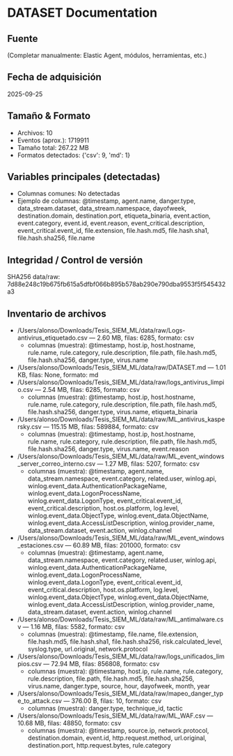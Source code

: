 # DATASET Documentation

## Fuente
(Completar manualmente: Elastic Agent, módulos, herramientas, etc.)

## Fecha de adquisición
2025-09-25

## Tamaño & Formato
- Archivos: 10
- Eventos (aprox.): 1719911
- Tamaño total: 267.22 MB
- Formatos detectados: {'csv': 9, 'md': 1}

## Variables principales (detectadas)
- Columnas comunes: No detectadas
- Ejemplo de columnas: @timestamp, agent.name, danger.type, data_stream.dataset, data_stream.namespace, dayofweek, destination.domain, destination.port, etiqueta_binaria, event.action, event.category, event.id, event.reason, event_critical.description, event_critical.event_id, file.extension, file.hash.md5, file.hash.sha1, file.hash.sha256, file.name

## Integridad / Control de versión
SHA256 data/raw: 7d88e248c19b675fb615a5dfbf066b895b578ab290e790dba9553f5f545432a3

## Inventario de archivos
- /Users/alonso/Downloads/Tesis_SIEM_ML/data/raw/Logs-antivirus_etiquetado.csv — 2.60 MB, filas: 6285, formato: csv
  - columnas (muestra): @timestamp, host.ip, host.hostname, rule.name, rule.category, rule.description, file.path, file.hash.md5, file.hash.sha256, danger.type, virus.name
- /Users/alonso/Downloads/Tesis_SIEM_ML/data/raw/DATASET.md — 1.01 KB, filas: None, formato: md
- /Users/alonso/Downloads/Tesis_SIEM_ML/data/raw/logs_antivirus_limpio.csv — 2.54 MB, filas: 6285, formato: csv
  - columnas (muestra): @timestamp, host.ip, host.hostname, rule.name, rule.category, rule.description, file.path, file.hash.md5, file.hash.sha256, danger.type, virus.name, etiqueta_binaria
- /Users/alonso/Downloads/Tesis_SIEM_ML/data/raw/ML_antivirus_kaspersky.csv — 115.15 MB, filas: 589884, formato: csv
  - columnas (muestra): @timestamp, host.ip, host.hostname, rule.name, rule.category, rule.description, file.path, file.hash.md5, file.hash.sha256, danger.type, virus.name, event.reason
- /Users/alonso/Downloads/Tesis_SIEM_ML/data/raw/ML_event_windows_server_correo_interno.csv — 1.27 MB, filas: 5207, formato: csv
  - columnas (muestra): @timestamp, agent.name, data_stream.namespace, event.category, related.user, winlog.api, winlog.event_data.AuthenticationPackageName, winlog.event_data.LogonProcessName, winlog.event_data.LogonType, event_critical.event_id, event_critical.description, host.os.platform, log.level, winlog.event_data.ObjectType, winlog.event_data.ObjectName, winlog.event_data.AccessListDescription, winlog.provider_name, data_stream.dataset, event.action, winlog.channel
- /Users/alonso/Downloads/Tesis_SIEM_ML/data/raw/ML_event_windows_estaciones.csv — 60.89 MB, filas: 201000, formato: csv
  - columnas (muestra): @timestamp, agent.name, data_stream.namespace, event.category, related.user, winlog.api, winlog.event_data.AuthenticationPackageName, winlog.event_data.LogonProcessName, winlog.event_data.LogonType, event_critical.event_id, event_critical.description, host.os.platform, log.level, winlog.event_data.ObjectType, winlog.event_data.ObjectName, winlog.event_data.AccessListDescription, winlog.provider_name, data_stream.dataset, event.action, winlog.channel
- /Users/alonso/Downloads/Tesis_SIEM_ML/data/raw/ML_antimalware.csv — 1.16 MB, filas: 5582, formato: csv
  - columnas (muestra): @timestamp, file.name, file.extension, file.hash.md5, file.hash.sha1, file.hash.sha256, risk.calculated_level, syslog.type, url.original, network.protocol
- /Users/alonso/Downloads/Tesis_SIEM_ML/data/raw/logs_unificados_limpios.csv — 72.94 MB, filas: 856808, formato: csv
  - columnas (muestra): @timestamp, host.ip, rule.name, rule.category, rule.description, file.path, file.hash.md5, file.hash.sha256, virus.name, danger.type, source, hour, dayofweek, month, year
- /Users/alonso/Downloads/Tesis_SIEM_ML/data/raw/mapeo_danger_type_to_attack.csv — 376.00 B, filas: 10, formato: csv
  - columnas (muestra): danger.type, technique_id, tactic
- /Users/alonso/Downloads/Tesis_SIEM_ML/data/raw/ML_WAF.csv — 10.68 MB, filas: 48850, formato: csv
  - columnas (muestra): @timestamp, source.ip, network.protocol, destination.domain, event.id, http.request.method, url.original, destination.port, http.request.bytes, rule.category
